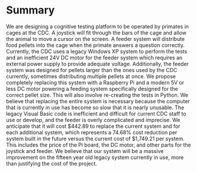 # Summary
We are designing a cognitive testing platform to be operated by primates in cages at the CDC. A joystick will fit through the bars of the cage and allow the animal to move a cursor on the screen. A feeder system will distribute food pellets into the cage when the primate answers a question correctly. Currently, the CDC uses a legacy Windows XP system to perform the tests and an inefficient 24V DC motor for the feeder system which requires an external power supply to provide adequate voltage. Additionally, the feeder system was designed for pellets larger than the ones used by the CDC currently, sometimes distributing multiple pellets at once. We propose completely replacing this system with a Raspberry Pi and a modern 5V or less DC motor powering a feeding system specifically designed for the correct pellet size. This will also involve re-creating the tests in Python. We believe that replacing the entire system is necessary because the computer that is currently in use has become so slow that it is nearly unusable. The legacy Visual Basic code is inefficient and difficult for current CDC staff to use or develop, and the feeder is overly complicated and imprecise. We anticipate that it will cost $442.89 to replace the current system and for each additional system, which represents a 74.68% cost reduction per system built in the future versus the current cost of $1,749.21 per system. This includes the price of the Pi board, the DC motor, and other parts for the joystick and feeder. We believe that our system will be a massive improvement on the fifteen year old legacy system currently in use, more than justifying the cost of the project.
